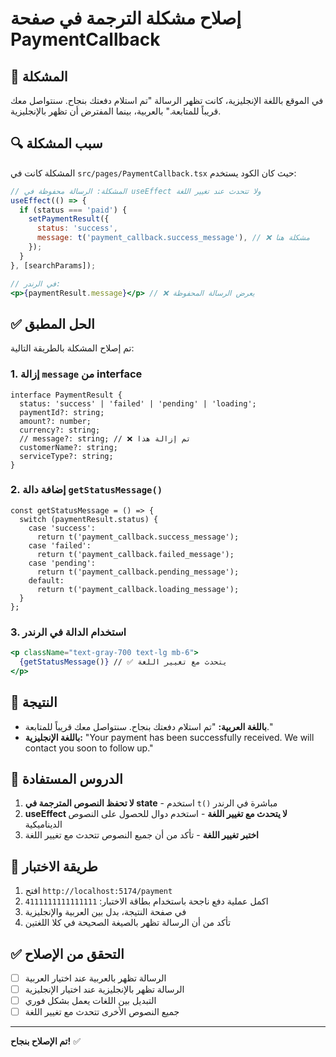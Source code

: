 # إصلاح مشكلة الترجمة في صفحة PaymentCallback

## 🐛 المشكلة
في الموقع باللغة الإنجليزية، كانت تظهر الرسالة "تم استلام دفعتك بنجاح. سنتواصل معك قريباً للمتابعة." بالعربية، بينما المفترض أن تظهر بالإنجليزية.

## 🔍 سبب المشكلة
المشكلة كانت في `src/pages/PaymentCallback.tsx` حيث كان الكود يستخدم:
```jsx
// المشكلة: الرسالة محفوظة في useEffect ولا تتحدث عند تغيير اللغة
useEffect(() => {
  if (status === 'paid') {
    setPaymentResult({
      status: 'success',
      message: t('payment_callback.success_message'), // ❌ مشكلة هنا
    });
  }
}, [searchParams]);

// في الرندر:
<p>{paymentResult.message}</p> // ❌ يعرض الرسالة المحفوظة
```

## ✅ الحل المطبق
تم إصلاح المشكلة بالطريقة التالية:

### 1. إزالة `message` من interface
```tsx
interface PaymentResult {
  status: 'success' | 'failed' | 'pending' | 'loading';
  paymentId?: string;
  amount?: number;
  currency?: string;
  // message?: string; // ❌ تم إزالة هذا
  customerName?: string;
  serviceType?: string;
}
```

### 2. إضافة دالة `getStatusMessage()`
```tsx
const getStatusMessage = () => {
  switch (paymentResult.status) {
    case 'success':
      return t('payment_callback.success_message');
    case 'failed':
      return t('payment_callback.failed_message');
    case 'pending':
      return t('payment_callback.pending_message');
    default:
      return t('payment_callback.loading_message');
  }
};
```

### 3. استخدام الدالة في الرندر
```jsx
<p className="text-gray-700 text-lg mb-6">
  {getStatusMessage()} // ✅ يتحدث مع تغيير اللغة
</p>
```

## 🎯 النتيجة
- **باللغة العربية:** "تم استلام دفعتك بنجاح. سنتواصل معك قريباً للمتابعة."
- **باللغة الإنجليزية:** "Your payment has been successfully received. We will contact you soon to follow up."

## 📝 الدروس المستفادة
1. **لا تحفظ النصوص المترجمة في state** - استخدم `t()` مباشرة في الرندر
2. **useEffect لا يتحدث مع تغيير اللغة** - استخدم دوال للحصول على النصوص الديناميكية
3. **اختبر تغيير اللغة** - تأكد من أن جميع النصوص تتحدث مع تغيير اللغة

## 🧪 طريقة الاختبار
1. افتح `http://localhost:5174/payment`
2. اكمل عملية دفع ناجحة باستخدام بطاقة الاختبار: `4111111111111111`
3. في صفحة النتيجة، بدل بين العربية والإنجليزية
4. تأكد من أن الرسالة تظهر بالصيغة الصحيحة في كلا اللغتين

## ✅ التحقق من الإصلاح
- [ ] الرسالة تظهر بالعربية عند اختيار العربية
- [ ] الرسالة تظهر بالإنجليزية عند اختيار الإنجليزية
- [ ] التبديل بين اللغات يعمل بشكل فوري
- [ ] جميع النصوص الأخرى تتحدث مع تغيير اللغة

---

**تم الإصلاح بنجاح!** ✅ 